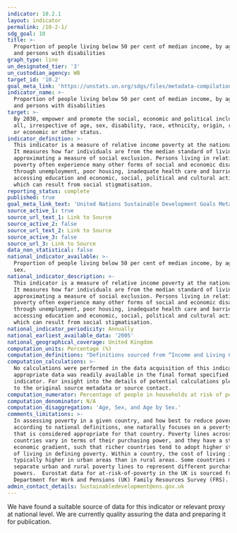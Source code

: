 ```yaml
---
indicator: 10.2.1
layout: indicator
permalink: /10-2-1/
sdg_goal: 10
title: >-
  Proportion of people living below 50 per cent of median income, by age, sex,
  and persons with disabilities
graph_type: line
un_designated_tier: '3'
un_custodian_agency: WB
target_id: '10.2'
goal_meta_link: 'https://unstats.un.org/sdgs/files/metadata-compilation/Metadata-Goal-10.pdf '
indicator_name: >-
  Proportion of people living below 50 per cent of median income, by age, sex,
  and persons with disabilities
target: >-
  By 2030, empower and promote the social, economic and political inclusion of
  all, irrespective of age, sex, disability, race, ethnicity, origin, religion
  or economic or other status.
indicator_definition: >-
  This indicator is a measure of relative income poverty at the national level.
  It measures how far individuals are from the median standard of living,
  approximating a measure of social exclusion. Persons living in relative
  poverty often experience many other forms of social and economic disadvantage
  through unemployment, poor housing, inadequate health care and barriers in
  accessing education and economic, social, political and cultural activities,
  which can result from social stigmatisation.
reporting_status: complete
published: true
goal_meta_link_text: 'United Nations Sustainable Development Goals Metadata: 10.2.1'
source_active_1: true
source_url_text_1: Link to Source
source_active_2: false
source_url_text_2: Link to Source
source_active_3: false
source_url_3: Link to Source
data_non_statistical: false
national_indicator_available: >-
  Proportion of people living below 50 per cent of median income, by age and
  sex.
national_indicator_description: >-
  This indicator is a measure of relative income poverty at the national level.
  It measures how far individuals are from the median standard of living,
  approximating a measure of social exclusion. Persons living in relative
  poverty often experience many other forms of social and economic disadvantage
  through unemployment, poor housing, inadequate health care and barriers in
  accessing education and economic, social, political and cultural activities,
  which can result from social stigmatisation.
national_indicator_periodicity: Annually
national_earliest_available_data: '2005'
national_geographical_coverage: United Kingdom
computation_units: Percentage (%)
computation_definitions: "Definitions sourced from “Income and Living Conditions” Metadata (Eurostat)\nHousehold income: The total disposable income of a household is calculated by adding together the personal income received by all of household members plus income received at household level. Missing income information is imputed.\nDisposable household income includes: -\tAll income from work (employee wages and self-employment earnings) -\tPrivate income from investment and property -\tTransfers between households -\tAll social transfers received in cash including old-age pensions\nNote: Some of the income components are mandatory only from 2007: Imputed rent, Interest paid on mortgage, Employer's social insurance contributions. From the 2007 year on, all countries have to supply gross income information.  The current definition of total household disposable income used for the calculation of EU-SILC based indicators excludes:\n-\tImputed rent - i.e. money that one saves on full (market) rent by living in one's own accommodation or in accommodation rented at a price that is lower than the market rent, -\tNon monetary income components, in particular value of goods produced for own consumption, social transfers in kind and non-cash employee income except company cars. Equivalence scale: To take into account the impact of differences in household size and composition, the total disposable household income is \"equivalised\". The equivalised income attributed to each member of the household is calculated by dividing the total disposable income of the household by the equivalisation factor. Equivalisation factors can be determined in various ways. Eurostat applies an equivalisation factor calculated according to the OECD-modified scale first proposed in 1994 - which gives a weight of 1.0 to the first person aged 14 or more, a weight of 0.5 to other persons aged 14 or more and a weight of 0.3 to persons aged 0-13.\nHousehold: A 'private household' means \"a person living alone or a group of people who live together in the same private dwelling and share expenditures, including the joint provision of the essentials of living\". EU-SILC implementing regulation number 1983/2003 on updated definitions, defines households in terms of sharing household expenses and (for non-permanent members) in terms of duration of stay and (for temporarily absent members) in terms of duration of absence."
computation_calculations: >-
  No calculations were performed in the data acquisition of this indicator as
  appropriate data was readily available in the final format specified by this
  indicator. For insight into the details of potential calculations please refer
  to the original source metadata or source contact.
computation_numerator: Percentage of people in households at risk of poverty
computation_denominator: N/A
computation_disaggregation: 'Age, Sex, and Age by Sex.'
comments_limitations: >-
  In assessing poverty in a given country, and how best to reduce poverty
  according to national definitions, one naturally focuses on a poverty line
  that is considered appropriate for that country. Poverty lines across
  countries vary in terms of their purchasing power, and they have a strong
  economic gradient, such that richer countries tend to adopt higher standards
  of living in defining poverty. Within a country, the cost of living is
  typically higher in urban areas than in rural areas. Some countries may have
  separate urban and rural poverty lines to represent different purchasing
  powers.  Eurostat data for at-risk-of-poverty in the UK is sourced from
  Department for Work and Pensions (UK) Family Resources Survey (FRS). 
admin_contact_details: Sustainabledevelopment@ons.gov.uk
---
```


We have found a suitable source of data for this indicator or relevant proxy at national level. We are currently quality assuring the data and preparing it for publication.
